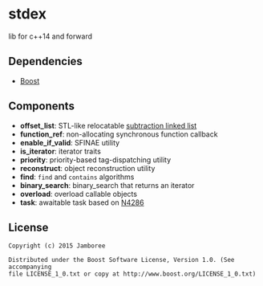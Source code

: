 stdex
=====

lib for c++14 and forward

## Dependencies

- [Boost](http://www.boost.org/)

## Components

- __offset_list__: STL-like relocatable [subtraction linked list](http://en.wikipedia.org/wiki/XOR_linked_list#Subtraction_linked_list)
- __function_ref__: non-allocating synchronous function callback
- __enable_if_valid__: SFINAE utility
- __is_iterator__: iterator traits
- __priority__: priority-based tag-dispatching utility
- __reconstruct__: object reconstruction utility
- __find__: `find` and `contains` algorithms
- __binary_search__: binary_search that returns an iterator
- __overload__: overload callable objects
- __task__: awaitable task based on [N4286](http://www.open-std.org/jtc1/sc22/wg21/docs/papers/2014/n4286.pdf)

## License

    Copyright (c) 2015 Jamboree

    Distributed under the Boost Software License, Version 1.0. (See accompanying
    file LICENSE_1_0.txt or copy at http://www.boost.org/LICENSE_1_0.txt)
